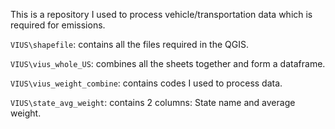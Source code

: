 This is a repository I used to process vehicle/transportation data which is required for emissions.


`VIUS\shapefile`:
contains all the files required in the QGIS.

`VIUS\vius_whole_US`:
combines all the sheets together and form a dataframe.

`VIUS\vius_weight_combine`:
contains codes I used to process data.

`VIUS\state_avg_weight`:
contains 2 columns: State name and average weight.

